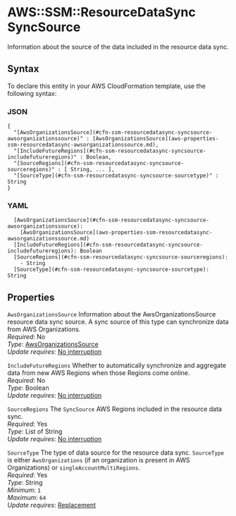 # AWS::SSM::ResourceDataSync SyncSource<a name="aws-properties-ssm-resourcedatasync-syncsource"></a>

Information about the source of the data included in the resource data sync\.

## Syntax<a name="aws-properties-ssm-resourcedatasync-syncsource-syntax"></a>

To declare this entity in your AWS CloudFormation template, use the following syntax:

### JSON<a name="aws-properties-ssm-resourcedatasync-syncsource-syntax.json"></a>

```
{
  "[AwsOrganizationsSource](#cfn-ssm-resourcedatasync-syncsource-awsorganizationssource)" : [AwsOrganizationsSource](aws-properties-ssm-resourcedatasync-awsorganizationssource.md),
  "[IncludeFutureRegions](#cfn-ssm-resourcedatasync-syncsource-includefutureregions)" : Boolean,
  "[SourceRegions](#cfn-ssm-resourcedatasync-syncsource-sourceregions)" : [ String, ... ],
  "[SourceType](#cfn-ssm-resourcedatasync-syncsource-sourcetype)" : String
}
```

### YAML<a name="aws-properties-ssm-resourcedatasync-syncsource-syntax.yaml"></a>

```
  [AwsOrganizationsSource](#cfn-ssm-resourcedatasync-syncsource-awsorganizationssource): 
    [AwsOrganizationsSource](aws-properties-ssm-resourcedatasync-awsorganizationssource.md)
  [IncludeFutureRegions](#cfn-ssm-resourcedatasync-syncsource-includefutureregions): Boolean
  [SourceRegions](#cfn-ssm-resourcedatasync-syncsource-sourceregions): 
    - String
  [SourceType](#cfn-ssm-resourcedatasync-syncsource-sourcetype): String
```

## Properties<a name="aws-properties-ssm-resourcedatasync-syncsource-properties"></a>

`AwsOrganizationsSource`  <a name="cfn-ssm-resourcedatasync-syncsource-awsorganizationssource"></a>
Information about the AwsOrganizationsSource resource data sync source\. A sync source of this type can synchronize data from AWS Organizations\.  
*Required*: No  
*Type*: [AwsOrganizationsSource](aws-properties-ssm-resourcedatasync-awsorganizationssource.md)  
*Update requires*: [No interruption](https://docs.aws.amazon.com/AWSCloudFormation/latest/UserGuide/using-cfn-updating-stacks-update-behaviors.html#update-no-interrupt)

`IncludeFutureRegions`  <a name="cfn-ssm-resourcedatasync-syncsource-includefutureregions"></a>
Whether to automatically synchronize and aggregate data from new AWS Regions when those Regions come online\.  
*Required*: No  
*Type*: Boolean  
*Update requires*: [No interruption](https://docs.aws.amazon.com/AWSCloudFormation/latest/UserGuide/using-cfn-updating-stacks-update-behaviors.html#update-no-interrupt)

`SourceRegions`  <a name="cfn-ssm-resourcedatasync-syncsource-sourceregions"></a>
The `SyncSource` AWS Regions included in the resource data sync\.  
*Required*: Yes  
*Type*: List of String  
*Update requires*: [No interruption](https://docs.aws.amazon.com/AWSCloudFormation/latest/UserGuide/using-cfn-updating-stacks-update-behaviors.html#update-no-interrupt)

`SourceType`  <a name="cfn-ssm-resourcedatasync-syncsource-sourcetype"></a>
The type of data source for the resource data sync\. `SourceType` is either `AwsOrganizations` \(if an organization is present in AWS Organizations\) or `singleAccountMultiRegions`\.  
*Required*: Yes  
*Type*: String  
*Minimum*: `1`  
*Maximum*: `64`  
*Update requires*: [Replacement](https://docs.aws.amazon.com/AWSCloudFormation/latest/UserGuide/using-cfn-updating-stacks-update-behaviors.html#update-replacement)